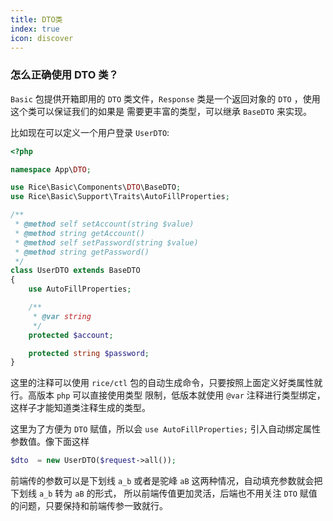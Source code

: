 ```yaml
---
title: DTO类
index: true
icon: discover
---
```


### 怎么正确使用 DTO 类？

`Basic` 包提供开箱即用的 `DTO` 类文件，`Response` 类是一个返回对象的 `DTO` ，使用这个类可以保证我们的如果是
需要更丰富的类型，可以继承 `BaseDTO` 来实现。

比如现在可以定义一个用户登录 `UserDTO`:

```php
<?php

namespace App\DTO;

use Rice\Basic\Components\DTO\BaseDTO;
use Rice\Basic\Support\Traits\AutoFillProperties;

/**
 * @method self setAccount(string $value)
 * @method string getAccount()
 * @method self setPassword(string $value)
 * @method string getPassword()
 */
class UserDTO extends BaseDTO
{
    use AutoFillProperties;

    /**
     * @var string
     */
    protected $account;

    protected string $password;
}

```

这里的注释可以使用 `rice/ctl` 包的自动生成命令，只要按照上面定义好类属性就行。高版本 `php` 可以直接使用类型
限制，低版本就使用 `@var` 注释进行类型绑定，这样子才能知道类注释生成的类型。

这里为了方便为 `DTO` 赋值，所以会 `use AutoFillProperties;` 引入自动绑定属性参数值。像下面这样

```php
$dto  = new UserDTO($request->all());
```

前端传的参数可以是下划线 `a_b` 或者是驼峰 `aB` 这两种情况，自动填充参数就会把下划线 `a_b` 转为 `aB` 的形式，
所以前端传值更加灵活，后端也不用关注 `DTO` 赋值的问题，只要保持和前端传参一致就行。





